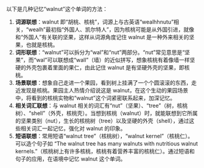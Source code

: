 以下是几种记忆“walnut”这个单词的方法：
1. **词源联想**：walnut 即“胡桃、核桃”，词源上与古英语“wealhhnutu”相关，“wealh”最初指“外国人、凯尔特人”，因为核桃可能是从外国引进，就像和“外国人”有关联的坚果，这样从词源角度记住 walnut 是一种外来相关的坚果，也就是核桃。
2. **词形联想**：“walnut”可以拆分为“wal”和“nut”两部分。“nut”常见意思是“坚果”，而“wal”可以联想成“wall”（墙）的近似拼写，想象核桃有着像墙一样坚硬的外壳包裹着里面的果仁，由此记住 walnut 是有坚硬外壳的坚果，即核桃。
3. **场景联想**：想象自己走进一个果园，看到树上挂满了一个个圆滚滚的东西，走近发现是核桃。果园主人热情介绍说这是 walnut，在这个生动的果园场景中，将看到的核桃实物和“walnut”这个词紧密联系起来，加深记忆。
4. **相关词汇联想**：与 walnut 相关的词汇有“nut”（坚果）、“tree”（树，核桃树）、“shell”（外壳，核桃壳）。当想到核桃（walnut）时，就能联想到它所属的坚果类别（nut），生长的核桃树（tree）以及坚硬的外壳（shell），通过这些相关词汇一起记忆，强化对 walnut 的印象。
5. **短语联想**：常用短语“walnut tree”（核桃树），“walnut kernel”（核桃仁）。可以造个句子如 “The walnut tree has many walnuts with nutritious walnut kernels.”（核桃树上有许多核桃，核桃有着营养丰富的核桃仁）。通过短语和句子的应用，在语境中记忆 walnut 这个单词。 